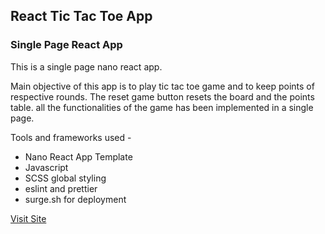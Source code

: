  ## React Tic Tac Toe App
 ### Single Page React App
 
 This is a single page nano react app.
 
 Main objective of this app is to play tic tac toe game and to keep points of respective rounds. The reset game button resets the board and the points table. all the functionalities of the game has been implemented in a single page.
 
 Tools and frameworks used -
 * Nano React App Template
 * Javascript
 * SCSS global styling 
 * eslint and prettier
 * surge.sh for deployment


 [Visit Site](https://stayal.surge.sh) 
